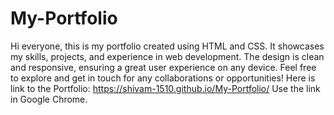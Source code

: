 # My-Portfolio
Hi everyone, this is my portfolio created using HTML and CSS. It showcases my skills, projects, and experience in web development. The design is clean and responsive, ensuring a great user experience on any device. Feel free to explore and get in touch for any collaborations or opportunities!
Here is link to the Portfolio: https://shivam-1510.github.io/My-Portfolio/
Use the link in Google Chrome.
